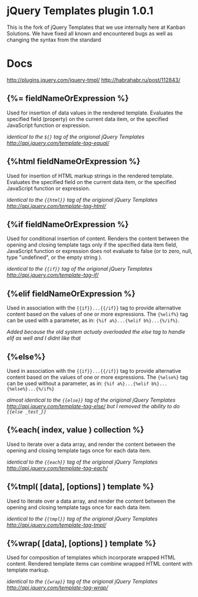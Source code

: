 jQuery Templates plugin 1.0.1
====
This is the fork of jQuery Templates that we use internally here at Kanban Solutions. We have fixed all known and encountered bugs as well as changing the syntax from the standard

Docs
====

http://plugins.jquery.com/jquery-tmpl/
http://habrahabr.ru/post/112843/

{%= fieldNameOrExpression %}
----
Used for insertion of data values in the rendered template. Evaluates the specified field (property) on the current data item, or the specified JavaScript function or expression.

_identical to the `${}` tag of the origional jQuery Templates http://api.jquery.com/template-tag-equal/_

{%html fieldNameOrExpression %}
----
Used for insertion of HTML markup strings in the rendered template. Evaluates the specified field on the current data item, or the specified JavaScript function or expression.

_identical to the `{{html}}` tag of the origional jQuery Templates http://api.jquery.com/template-tag-html/_

{%if fieldNameOrExpression %}
----
Used for conditional insertion of content. Renders the content between the opening and closing template tags only if the specified data item field, JavaScript function or expression does not evaluate to false (or to zero, null, type "undefined", or the empty string ).

_identical to the `{{if}}` tag of the origional jQuery Templates http://api.jquery.com/template-tag-if/_

{%elif fieldNameOrExpression %}
----
Used in association with the `{{if}}...{{/if}}` tag to provide alternative content based on the values of one or more expressions. The `{%elif%}` tag can be used with a parameter, as in: `{%if a%}...{%elif b%}...{%/if%}`.

_Added because the old system actualy overloaded the else tag to handle elif as well and I didnt like that_

{%else%}
----
Used in association with the `{{if}}...{{/if}}` tag to provide alternative content based on the values of one or more expressions. The `{%else%}` tag can be used without a parameter, as in: `{%if a%}...{%elif b%}...{%else%}...{%/if%}`

_almost identical to the `{{else}}` tag of the origional jQuery Templates http://api.jquery.com/template-tag-else/ but I removed the ability to do `{{else _test_}}`_


{%each( index, value ) collection %}
----
Used to iterate over a data array, and render the content between the opening and closing template tags once for each data item.

_identical to the `{{each}}` tag of the origional jQuery Templates http://api.jquery.com/template-tag-each/_


{%tmpl( [data], [options] ) template %}
----
Used to iterate over a data array, and render the content between the opening and closing template tags once for each data item.

_identical to the `{{tmpl}}` tag of the origional jQuery Templates http://api.jquery.com/template-tag-tmpl/_


{%wrap( [data], [options] ) template %}
----
Used for composition of templates which incorporate wrapped HTML content. Rendered template items can combine wrapped HTML content with template markup.

_identical to the `{{wrap}}` tag of the origional jQuery Templates http://api.jquery.com/template-tag-wrap/_
